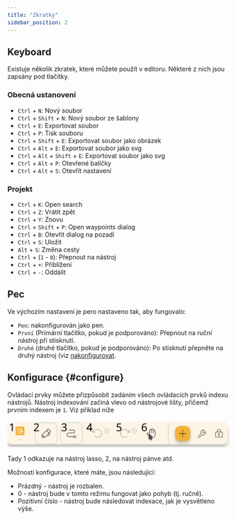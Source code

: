 ```yaml
---
title: "Zkratky"
sidebar_position: 2
---
```



## Keyboard

Existuje několik zkratek, které můžete použít v editoru. Některé z nich jsou zapsány pod tlačítky.

### Obecná ustanovení

* `Ctrl` + `N`: Nový soubor
* `Ctrl` + `Shift` + `N`: Nový soubor ze šablony
* `Ctrl` + `E`: Exportovat soubor
* `Ctrl` + `P`: Tisk souboru
* `Ctrl` + `Shift` + `E`: Exportovat soubor jako obrázek
* `Ctrl` + `Alt` + `E`: Exportovat soubor jako svg
* `Ctrl` + `Alt` + `Shift` + `E`: Exportovat soubor jako svg
* `Ctrl` + `Alt` + `P`: Otevřené balíčky
* `Ctrl` + `Alt` + `S`: Otevřít nastavení

### Projekt

* `Ctrl` + `K`: Open search
* `Ctrl` + `Z`: Vrátit zpět
* `Ctrl` + `Y`: Znovu
* `Ctrl` + `Shift` + `P`: Open waypoints dialog
* `Ctrl` + `B`: Otevřít dialog na pozadí
* `Ctrl` + `S`: Uložit
* `Alt` + `S`: Změna cesty
* `Ctrl` + (`1` - `0`): Přepnout na nástroj
* `Ctrl` + `+`: Přiblížení
* `Ctrl` + `-`: Oddálit

## Pec

Ve výchozím nastavení je pero nastaveno tak, aby fungovalo:
* `Pen`: nakonfigurován jako pen.
* `První` (Primární tlačítko, pokud je podporováno): Přepnout na ruční nástroj při stisknutí.
* `Druhé` (druhé tlačítko, pokud je podporováno): Po stisknutí přepněte na druhý nástroj (viz [nakonfigurovat](#configure).



## Konfigurace {#configure}

Ovládací prvky můžete přizpůsobit zadáním všech ovládacích prvků indexu nástrojů. Nástroj indexování začíná vlevo od nástrojové lišty, přičemž prvním indexem je `1`. Viz příklad níže

![Nástrojová lišta očíslována](toolbar_numbered.png)

Tady 1 odkazuje na nástroj lasso, 2, na nástroj pánve atd.

Možnosti konfigurace, které máte, jsou následující:

* Prázdný - nástroj je rozbalen.
* 0 - nástroj bude v tomto režimu fungovat jako pohyb (tj. ručně).
* Pozitivní číslo - nástroj bude následovat indexace, jak je vysvětleno výše. 


